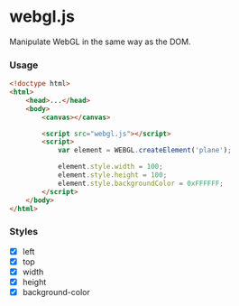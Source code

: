 # webgl.js
Manipulate WebGL in the same way as the DOM.


### Usage

```html
<!doctype html>
<html>
    <head>...</head>
    <body>
        <canvas></canvas>

    	<script src="webgl.js"></script>
    	<script>
    	    var element = WEBGL.createElement('plane');

    	    element.style.width = 100;
    	    element.style.height = 100;
    	    element.style.backgroundColor = 0xFFFFFF;
    	</script>
    </body>
</html>
```


### Styles

- [x] left
- [x] top
- [x] width
- [x] height
- [x] background-color
